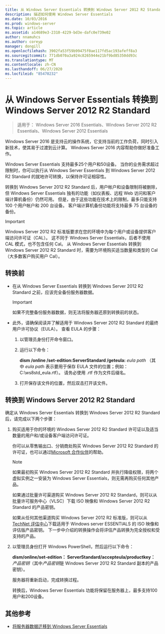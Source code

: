 ```yaml
---
title: 从 Windows Server Essentials 转换到 Windows Server 2012 R2 Standard
description: 描述如何使用 Windows Server Essentials
ms.date: 10/03/2016
ms.prod: windows-server
ms.topic: article
ms.assetid: a14689e3-2310-4229-bd3e-dafc0e739e02
author: nnamuhcs
ms.author: coreyp
manager: dongill
ms.openlocfilehash: 3902fa53f59b99475f0ae117fd5ac193afeff8a3
ms.sourcegitcommit: 771db070a3a924c8265944e21bf9bd85350dd93c
ms.translationtype: MT
ms.contentlocale: zh-CN
ms.lasthandoff: 06/27/2020
ms.locfileid: "85470232"
---
```

# <a name="transition-from-windows-server-essentials-to-windows-server-2012-r2-standard"></a>从 Windows Server Essentials 转换到 Windows Server 2012 R2 Standard

>适用于： Windows Server 2016 Essentials、Windows Server 2012 R2 Essentials、Windows Server 2012 Essentials

Windows Server 2016 是支持云的操作系统，它支持当前的工作负荷，同时引入新技术，使其易于过渡到云计算。 Windows Server 2016 内容帮助你做好准备工作。

 Windows Server Essentials 支持最多25个用户和50设备。 当你的业务需求超过限制时，你可以执行从 Windows Server Essentials 到 Windows Server 2012 R2 Standard 的就地许可转换，以保持许可证相容性。

 转换到 Windows Server 2012 R2 Standard 后，用户帐户和设备限制将被删除，但 Windows Server Essentials 独有的功能（如仪表板、远程 Web 访问和客户端计算机备份）仍然可用。 但是，由于这些功能在技术上的限制，最多只能支持 100 个用户帐户和 200 台设备。 客户端计算机备份功能将支持最多 75 台设备的备份。

> [!IMPORTANT]
>   Windows Server 2012 R2 标准版要求在您的环境中为每个用户或设备提供客户端访问许可证（CAL）。 这不同于 Windows Server Essentials，后者不使用 CAL 模式，也不包含任何 Cal。 从 Windows Server Essentials 转换到 Windows Server 2012 R2 Standard 时，需要为环境购买适当数量和类型的 Cal （大多数客户购买用户 Cal）。

## <a name="before-the-transition"></a>转换前

-   在从 Windows Server Essentials 转换到 Windows Server 2012 R2 Standard 之前，应该完全备份服务器数据。

    > [!IMPORTANT]
    >  如果不完整备份服务器数据，则无法将服务器还原到转换前的状态。

-   此外，请确保阅读并了解适用于 Windows Server 2012 R2 Standard 的最终用户许可协议（EULA）。 查看 EULA 的步骤：

    1.  以管理员身份打开命令窗口。

    2.  运行以下命令：

         **dism /online /set-edition:ServerStandard /geteula:** *eula path* （其中 *eula path* 表示要用于保存 EULA 文件的位置；例如：C:\ws8std_eula.rtf）。 请务必使用 .rtf 作为文件后缀名。

    3.  打开保存该文件的位置，然后双击打开该文件。

## <a name="transition-to--windows-server-2012-r2-standard"></a>转换到 Windows Server 2012 R2 Standard
 确定从 Windows Server Essentials 转换到 Windows Server 2012 R2 Standard 后，请完成以下两个步骤：

1. 购买适用于你的环境的 Windows Server 2012 R2 Standard 许可证以及适当数量的用户和/或设备客户端访问许可证。

    你可以从零售输出口、分销商处购买 Windows Server 2012 R2 Standard 的许可证，也可以通过[Microsoft 合作伙伴](https://pinpoint.microsoft.com/SelectCulture.aspx)的帮助。

   > [!NOTE]
   >  如果最初购买 Windows Server 2012 R2 Standard 并执行降级权限，将两个虚拟实例之一安装为 Windows Server Essentials，则无需再购买任何其他产品。
   >
   >  如果通过批量许可渠道购买 Windows Server 2012 R2 Standard，则可以从批量许可服务中心（VLSC）下载 ISO 映像和 Windows Server 2012 R2 Standard 的产品密钥。
   >
   >  如果从任何其他渠道购买 Windows Server 2012 R2 标准版，则可以从[TechNet 评估中心](https://technet.microsoft.com/evalcenter/jj659306.aspx)下载适用于 Windows server ESSENTIALS 的 ISO 映像和评估版产品密钥。 下一步中介绍的转换操作会将评估产品转换为完全授权和受支持的产品。

2. 以管理员身份打开 Windows PowerShell，然后运行以下命令：

    **dism/online/set-edition： ServerStandard/accepteula/productkey：** *产品密钥*（其中*产品密钥*是 Windows Server 2012 R2 Standard 副本的产品密钥）。

    服务器将重新启动，完成转换过程。

   转换后，Windows Server Essentials 功能将保留在服务器上，最多支持100用户和200设备。

## <a name="additional-references"></a>其他参考


-   [将服务器数据迁移到 Windows Server Essentials](Migrate-Server-Data-to-Windows-Server-Essentials.md)

